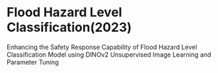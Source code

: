 # Flood Hazard Level Classification(2023)    
Enhancing the Safety Response Capability of Flood Hazard  Level Classification Model using DINOv2  Unsupervised Image Learning and Parameter Tuning 
